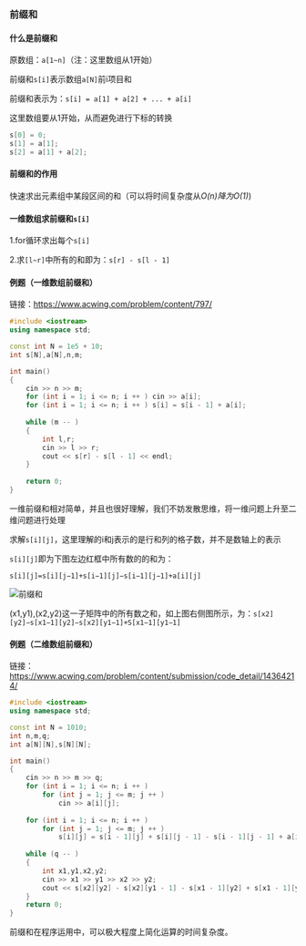 ### 前缀和

#### 什么是前缀和

原数组：`a[1~n]`（注：这里数组从1开始）

前缀和`s[i]`表示数组`a[N]`前i项目和

前缀和表示为：`s[i] = a[1] + a[2] + ... + a[i]`

这里数组要从1开始，从而避免进行下标的转换

```C++
s[0] = 0;
s[1] = a[1];
s[2] = a[1] + a[2];
```

#### 前缀和的作用

快速求出元素组中某段区间的和（可以将时间复杂度从*O(n)*降为*O(1)*)

#### 一维数组求前缀和`s[i]`

1.for循环求出每个`s[i]`

2.求`[l~r]`中所有的和即为：`s[r] - s[l - 1]`

#### 例题（一维数组前缀和）

链接：https://www.acwing.com/problem/content/797/

```C++
#include <iostream>
using namespace std;

const int N = 1e5 + 10;
int s[N],a[N],n,m;

int main()
{
    cin >> n >> m;
    for (int i = 1; i <= n; i ++ ) cin >> a[i];
    for (int i = 1; i <= n; i ++ ) s[i] = s[i - 1] + a[i];
    
    while (m -- )
    {
        int l,r;
        cin >> l >> r;
        cout << s[r] - s[l - 1] << endl;
    }
    
    return 0;
}
```

一维前缀和相对简单，并且也很好理解，我们不妨发散思维，将一维问题上升至二维问题进行处理

求解`s[i][j]`，这里理解的i和j表示的是行和列的格子数，并不是数轴上的表示

`s[i][j]`即为下图左边红框中所有数的的和为：

`s[i][j]=s[i][j−1]+s[i−1][j]−s[i−1][j−1]+a[i][j]`


![前缀和](https://user-images.githubusercontent.com/53635655/185039585-bc5b057d-5061-412e-a958-4d1f2c2cc557.png)


(x1,y1),(x2,y2)这一子矩阵中的所有数之和，如上图右侧图所示，为：`s[x2][y2]−s[x1−1][y2]−s[x2][y1−1]+S[x1−1][y1−1]`

#### 例题（二维数组前缀和）

链接：https://www.acwing.com/problem/content/submission/code_detail/14364214/

```C++
#include <iostream>
using namespace std;

const int N = 1010;
int n,m,q;
int a[N][N],s[N][N];

int main()
{
    cin >> n >> m >> q;
    for (int i = 1; i <= n; i ++ )
        for (int j = 1; j <= m; j ++ )
            cin >> a[i][j];
            
    for (int i = 1; i <= n; i ++ )
        for (int j = 1; j <= m; j ++ )
            s[i][j] = s[i - 1][j] + s[i][j - 1] - s[i - 1][j - 1] + a[i][j];
            
    while (q -- )
    {
        int x1,y1,x2,y2;
        cin >> x1 >> y1 >> x2 >> y2;
        cout << s[x2][y2] - s[x2][y1 - 1] - s[x1 - 1][y2] + s[x1 - 1][y1 - 1] << endl;
    }
    return 0;
}
```

前缀和在程序运用中，可以极大程度上简化运算的时间复杂度。
